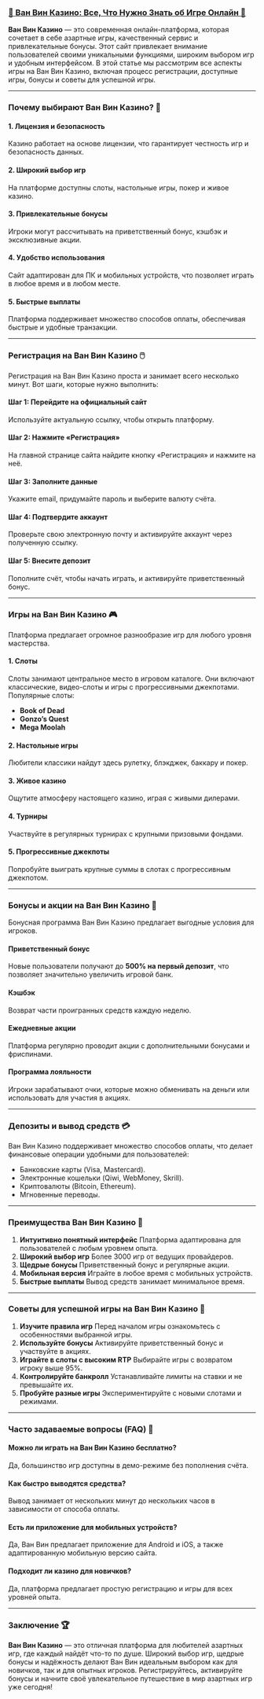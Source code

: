 ### [🎰 Ван Вин Казино: Все, Что Нужно Знать об Игре Онлайн 🌟](https://brandplay.link/9sD8CZLQ)

**Ван Вин Казино** — это современная онлайн-платформа, которая сочетает в себе азартные игры, качественный сервис и привлекательные бонусы. Этот сайт привлекает внимание пользователей своими уникальными функциями, широким выбором игр и удобным интерфейсом. В этой статье мы рассмотрим все аспекты игры на Ван Вин Казино, включая процесс регистрации, доступные игры, бонусы и советы для успешной игры.

***

### Почему выбирают Ван Вин Казино? 🎯

#### 1. Лицензия и безопасность

Казино работает на основе лицензии, что гарантирует честность игр и безопасность данных.

#### 2. Широкий выбор игр

На платформе доступны слоты, настольные игры, покер и живое казино.

#### 3. Привлекательные бонусы

Игроки могут рассчитывать на приветственный бонус, кэшбэк и эксклюзивные акции.

#### 4. Удобство использования

Сайт адаптирован для ПК и мобильных устройств, что позволяет играть в любое время и в любом месте.

#### 5. Быстрые выплаты

Платформа поддерживает множество способов оплаты, обеспечивая быстрые и удобные транзакции.

***

### Регистрация на Ван Вин Казино 🖱️

Регистрация на Ван Вин Казино проста и занимает всего несколько минут. Вот шаги, которые нужно выполнить:

#### Шаг 1: Перейдите на официальный сайт

Используйте актуальную ссылку, чтобы открыть платформу.

#### Шаг 2: Нажмите «Регистрация»

На главной странице сайта найдите кнопку «Регистрация» и нажмите на неё.

#### Шаг 3: Заполните данные

Укажите email, придумайте пароль и выберите валюту счёта.

#### Шаг 4: Подтвердите аккаунт

Проверьте свою электронную почту и активируйте аккаунт через полученную ссылку.

#### Шаг 5: Внесите депозит

Пополните счёт, чтобы начать играть, и активируйте приветственный бонус.

***

### Игры на Ван Вин Казино 🎮

Платформа предлагает огромное разнообразие игр для любого уровня мастерства.

#### 1. Слоты

Слоты занимают центральное место в игровом каталоге. Они включают классические, видео-слоты и игры с прогрессивными джекпотами. Популярные слоты:

* **Book of Dead**
* **Gonzo’s Quest**
* **Mega Moolah**

#### 2. Настольные игры

Любители классики найдут здесь рулетку, блэкджек, баккару и покер.

#### 3. Живое казино

Ощутите атмосферу настоящего казино, играя с живыми дилерами.

#### 4. Турниры

Участвуйте в регулярных турнирах с крупными призовыми фондами.

#### 5. Прогрессивные джекпоты

Попробуйте выиграть крупные суммы в слотах с прогрессивным джекпотом.

***

### Бонусы и акции на Ван Вин Казино 🎁

Бонусная программа Ван Вин Казино предлагает выгодные условия для игроков.

#### Приветственный бонус

Новые пользователи получают до **500% на первый депозит**, что позволяет значительно увеличить игровой банк.

#### Кэшбэк

Возврат части проигранных средств каждую неделю.

#### Ежедневные акции

Платформа регулярно проводит акции с дополнительными бонусами и фриспинами.

#### Программа лояльности

Игроки зарабатывают очки, которые можно обменивать на деньги или использовать для участия в акциях.

***

### Депозиты и вывод средств 💳

Ван Вин Казино поддерживает множество способов оплаты, что делает финансовые операции удобными для пользователей:

* Банковские карты (Visa, Mastercard).
* Электронные кошельки (Qiwi, WebMoney, Skrill).
* Криптовалюты (Bitcoin, Ethereum).
* Мгновенные переводы.

***

### Преимущества Ван Вин Казино 🚀

1. **Интуитивно понятный интерфейс**
   Платформа адаптирована для пользователей с любым уровнем опыта.
2. **Широкий выбор игр**
   Более 3000 игр от ведущих провайдеров.
3. **Щедрые бонусы**
   Приветственный бонус и регулярные акции.
4. **Мобильная версия**
   Играйте в любое время с мобильных устройств.
5. **Быстрые выплаты**
   Вывод средств занимает минимальное время.

***

### Советы для успешной игры на Ван Вин Казино 🔑

1. **Изучите правила игр**
   Перед началом игры ознакомьтесь с особенностями выбранной игры.
2. **Используйте бонусы**
   Активируйте приветственный бонус и участвуйте в акциях.
3. **Играйте в слоты с высоким RTP**
   Выбирайте игры с возвратом игроку выше 95%.
4. **Контролируйте банкролл**
   Устанавливайте лимиты на ставки и не превышайте их.
5. **Пробуйте разные игры**
   Экспериментируйте с новыми слотами и режимами.

***

### Часто задаваемые вопросы (FAQ) 📝

#### Можно ли играть на Ван Вин Казино бесплатно?

Да, большинство игр доступны в демо-режиме без пополнения счёта.

#### Как быстро выводятся средства?

Вывод занимает от нескольких минут до нескольких часов в зависимости от способа оплаты.

#### Есть ли приложение для мобильных устройств?

Да, Ван Вин предлагает приложение для Android и iOS, а также адаптированную мобильную версию сайта.

#### Подходит ли казино для новичков?

Да, платформа предлагает простую регистрацию и игры для всех уровней опыта.

***

### Заключение 🏆

**Ван Вин Казино** — это отличная платформа для любителей азартных игр, где каждый найдёт что-то по душе. Широкий выбор игр, щедрые бонусы и надёжность делают Ван Вин идеальным выбором как для новичков, так и для опытных игроков. Регистрируйтесь, активируйте бонусы и начните своё увлекательное путешествие в мир азартных игр уже сегодня!
